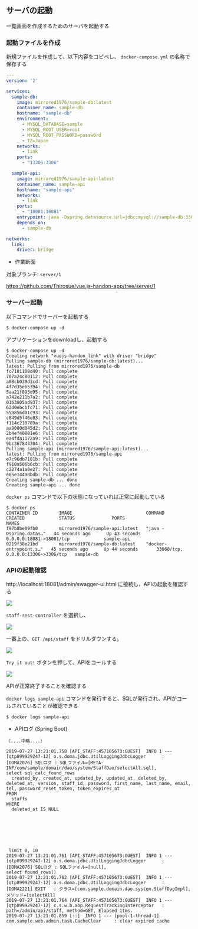## サーバの起動

一覧画面を作成するためのサーバを起動する

### 起動ファイルを作成

新規ファイルを作成して、以下内容をコピぺし、 `docker-compose.yml` の名称で保存する

```:docker-compose.yml
---
version: '2'

services:
  sample-db:
    image: mirrored1976/sample-db:latest
    container_name: sample-db
    hostname: "sample-db"
    environment:
      - MYSQL_DATABASE=sample
      - MYSQL_ROOT_USER=root
      - MYSQL_ROOT_PASSWORD=passw0rd
      - TZ=Japan
    networks:
      - link
    ports:
      - "13306:3306"

  sample-api:
    image: mirrored1976/sample-api:latest
    container_name: sample-api
    hostname: "sample-api"
    networks:
      - link
    ports:
      - "18081:18081"
    entrypoint: java -Dspring.datasource.url=jdbc:mysql://sample-db:3306/sample?useSSL=false&characterEncoding=UTF-8 -jar /sample-web-admin.jar
    depends_on:
      - sample-db

networks:
  link:
    driver: bridge
```

+ 作業断面

対象ブランチ: `server/1`

https://github.com/Thirosue/vue.js-handon-app/tree/server/1

### サーバー起動

以下コマンドでサーバーを起動する

```
$ docker-compose up -d
```

アプリケーションをdownloadし、起動する

```
$ docker-compose up -d
Creating network "vuejs-handon_link" with driver "bridge"
Pulling sample-db (mirrored1976/sample-db:latest)...
latest: Pulling from mirrored1976/sample-db
fc7181108d40: Pull complete
787a24c80112: Pull complete
a08cb039d3cd: Pull complete
4f7d35eb5394: Pull complete
5aa21f895d95: Pull complete
a742e211b7a2: Pull complete
0163805ad937: Pull complete
62d0ebcbfc71: Pull complete
559856d01c93: Pull complete
c849d5f46e83: Pull complete
f114c210789a: Pull complete
aa9080d045d2: Pull complete
2b4ef40881e6: Pull complete
ea4fda1172a9: Pull complete
9bc367843304: Pull complete
Pulling sample-api (mirrored1976/sample-api:latest)...
latest: Pulling from mirrored1976/sample-api
e7c96db7181b: Pull complete
f910a506b6cb: Pull complete
c2274a1a0e27: Pull complete
e05e14490bdb: Pull complete
Creating sample-db ... done
Creating sample-api ... done
```

`docker ps` コマンドで以下の状態になっていれば正常に起動している

```
$ docker ps
CONTAINER ID        IMAGE                            COMMAND                  CREATED             STATUS              PORTS                                NAMES
f97b8be09fb0        mirrored1976/sample-api:latest   "java -Dspring.datas…"   44 seconds ago      Up 43 seconds       0.0.0.0:18081->18081/tcp             sample-api
0219f38e21bd        mirrored1976/sample-db:latest    "docker-entrypoint.s…"   45 seconds ago      Up 44 seconds       33060/tcp, 0.0.0.0:13306->3306/tcp   sample-db
```

### APIの起動確認

http://localhost:18081/admin/swagger-ui.html に接続し、APIの起動を確認する

![](https://s3-ap-northeast-1.amazonaws.com/vue.js-handon-2019/server_1.png "")

`staff-rest-controller` を選択し、

![](https://s3-ap-northeast-1.amazonaws.com/vue.js-handon-2019/server_2.png "")

一番上の、`GET /api/staff` をドリルダウンする。

![](https://s3-ap-northeast-1.amazonaws.com/vue.js-handon-2019/server_3.png "")

`Try it out!` ボタンを押して、APIをコールする

![](https://s3-ap-northeast-1.amazonaws.com/vue.js-handon-2019/server_4.png "")

APIが正常終了することを確認する

`docker logs sample-api` コマンドを発行すると、SQLが発行され、APIがコールされていることが確認できる

```
$ docker logs sample-api
```

* APIログ (Spring Boot)

```
（....中略....）

2019-07-27 13:21:01.758 [API_STAFF:457105673:GUEST]  INFO 1 --- [qtp899929247-12] o.s.doma.jdbc.UtilLoggingJdbcLogger      : [DOMA2076] SQLログ : SQLファイル=[META-INF/com/sample/domain/dao/system/StaffDao/selectAll.sql],
select sql_calc_found_rows
  created_by, created_at, updated_by, updated_at, deleted_by, deleted_at, version, staff_id, password, first_name, last_name, email, tel, password_reset_token, token_expires_at
FROM
  staffs
WHERE
  deleted_at IS NULL







 limit 0, 10
2019-07-27 13:21:01.761 [API_STAFF:457105673:GUEST]  INFO 1 --- [qtp899929247-12] o.s.doma.jdbc.UtilLoggingJdbcLogger      : [DOMA2076] SQLログ : SQLファイル=[null],
select found_rows()
2019-07-27 13:21:01.762 [API_STAFF:457105673:GUEST]  INFO 1 --- [qtp899929247-12] o.s.doma.jdbc.UtilLoggingJdbcLogger      : [DOMA2221] EXIT   : クラス=[com.sample.domain.dao.system.StaffDaoImpl], メソッド=[selectAll]
2019-07-27 13:21:01.764 [API_STAFF:457105673:GUEST]  INFO 1 --- [qtp899929247-12] c.s.w.b.aop.RequestTrackingInterceptor   : path=/admin/api/staff, method=GET, Elapsed 11ms.
2019-07-27 13:21:01.859 [::]  INFO 1 --- [pool-1-thread-1] com.sample.web.admin.task.CacheClear     : clear expired cache
```